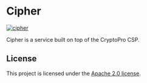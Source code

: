 # Cipher

[![cipher](https://github.com/alexbocharov/cipher/actions/workflows/cipher.yml/badge.svg)](https://github.com/alexbocharov/cipher/actions/workflows/cipher.yml)

Cipher is a service built on top of the CryptoPro CSP.

## License

This project is licensed under the [Apache 2.0 license](/LICENSE).